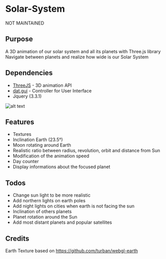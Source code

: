 # Solar-System
NOT MAINTAINED

## Purpose
A 3D animation of our solar system and all its planets with Three.js library<br/>
Navigate between planets and realize how wide is our Solar System

## Dependencies
* [ThreeJS](https://github.com/mrdoob/three.js) - 3D animation API
* [dat.gui](https://github.com/dataarts/dat.gui) - Controller for User Interface
* Jquery (3.3.1)

![alt text](screenshot/screenshot.gif "ScreenCast")

## Features

* Textures
* Inclination Earth (23.5°)
* Moon rotating around Earth
* Realistic ratio between radius, revolution, orbit and distance from Sun
* Modification of the animation speed
* Day counter
* Display informations about the focused planet

## Todos
* Change sun light to be more realistic
* Add northern lights on earth poles
* Add night lights on cities when earth is not facing the sun
* Inclination of others planets
* Planet rotation around the Sun
* Add most distant planets and popular satellites

## Credits
Earth Texture based on https://github.com/turban/webgl-earth
